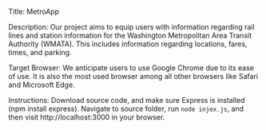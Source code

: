 Title: MetroApp

Description: Our project aims to equip users with information regarding rail lines and station information for the Washington Metropolitan Area Transit Authority  (WMATA). This includes information regarding locations, fares, times, and parking.

Target Browser: We anticipate users to use Google Chrome due to its ease of use. It is also the most used browser among all other browsers like Safari and Microsoft Edge.

Instructions: Download source code, and make sure Express is installed (npm install express). Navigate to source folder, run `node injex.js`, and then visit http://localhost:3000 in your browser.
